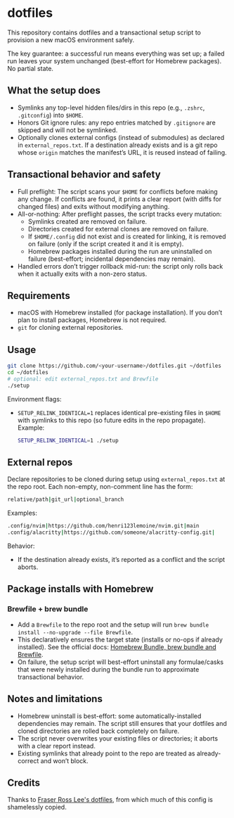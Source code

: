 # dotfiles

This repository contains dotfiles and a transactional setup script to provision a new macOS environment safely.

The key guarantee: a successful run means everything was set up; a failed run leaves your system unchanged (best-effort for Homebrew packages). No partial state.

## What the setup does

- Symlinks any top-level hidden files/dirs in this repo (e.g., `.zshrc`, `.gitconfig`) into `$HOME`.
- Honors Git ignore rules: any repo entries matched by `.gitignore` are skipped and will not be symlinked.
- Optionally clones external configs (instead of submodules) as declared in `external_repos.txt`. If a destination already exists and is a git repo whose `origin` matches the manifest’s URL, it is reused instead of failing.

## Transactional behavior and safety

- Full preflight: The script scans your `$HOME` for conflicts before making any change. If conflicts are found, it prints a clear report (with diffs for changed files) and exits without modifying anything.
- All-or-nothing: After preflight passes, the script tracks every mutation:
  - Symlinks created are removed on failure.
  - Directories created for external clones are removed on failure.
  - If `$HOME/.config` did not exist and is created for linking, it is removed on failure (only if the script created it and it is empty).
  - Homebrew packages installed during the run are uninstalled on failure (best-effort; incidental dependencies may remain).
- Handled errors don’t trigger rollback mid-run: the script only rolls back when it actually exits with a non-zero status.

## Requirements

- macOS with Homebrew installed (for package installation). If you don’t plan to install packages, Homebrew is not required.
- `git` for cloning external repositories.

## Usage

```sh
git clone https://github.com/<your-username>/dotfiles.git ~/dotfiles
cd ~/dotfiles
# optional: edit external_repos.txt and Brewfile
./setup
```

Environment flags:

- `SETUP_RELINK_IDENTICAL=1` replaces identical pre-existing files in `$HOME` with symlinks to this repo (so future edits in the repo propagate). Example:

  ```sh
  SETUP_RELINK_IDENTICAL=1 ./setup
  ```

## External repos

Declare repositories to be cloned during setup using `external_repos.txt` at the repo root. Each non-empty, non-comment line has the form:

```bash
relative/path|git_url|optional_branch
```

Examples:

```bash
.config/nvim|https://github.com/henri123lemoine/nvim.git|main
.config/alacritty|https://github.com/someone/alacritty-config.git|
```

Behavior:

- If the destination already exists, it’s reported as a conflict and the script aborts.

## Package installs with Homebrew

### Brewfile + brew bundle

- Add a `Brewfile` to the repo root and the setup will run `brew bundle install --no-upgrade --file Brewfile`.
- This declaratively ensures the target state (installs or no-ops if already installed). See the official docs: [Homebrew Bundle, brew bundle and Brewfile](https://docs.brew.sh/Brew-Bundle-and-Brewfile).
- On failure, the setup script will best-effort uninstall any formulae/casks that were newly installed during the bundle run to approximate transactional behavior.

## Notes and limitations

- Homebrew uninstall is best-effort: some automatically-installed dependencies may remain. The script still ensures that your dotfiles and cloned directories are rolled back completely on failure.
- The script never overwrites your existing files or directories; it aborts with a clear report instead.
- Existing symlinks that already point to the repo are treated as already-correct and won’t block.

## Credits

Thanks to [Fraser Ross Lee's dotfiles](https://github.com/FraserLee/dotfiles), from which much of this config is shamelessly copied.
